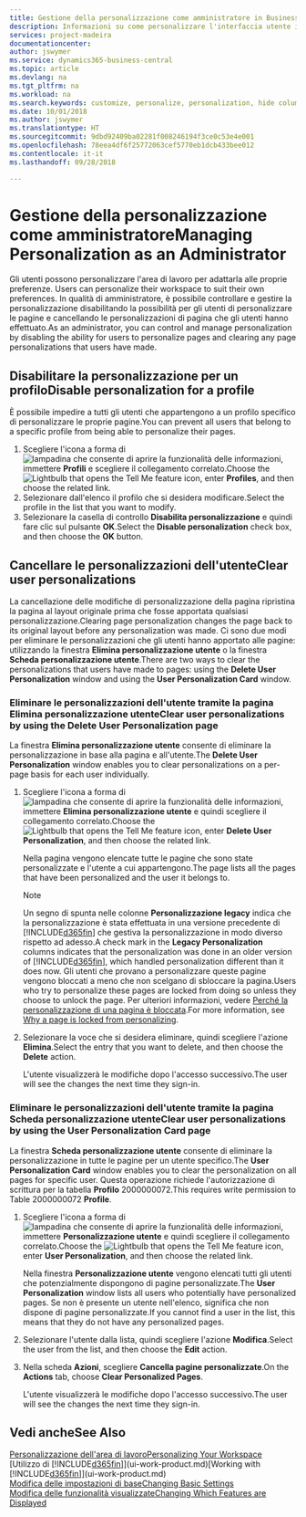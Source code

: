 ```yaml
---
title: Gestione della personalizzazione come amministratore in Business Central | Documenti Microsoft
description: Informazioni su come personalizzare l'interfaccia utente in base alle esigenze professionali.
services: project-madeira
documentationcenter: 
author: jswymer
ms.service: dynamics365-business-central
ms.topic: article
ms.devlang: na
ms.tgt_pltfrm: na
ms.workload: na
ms.search.keywords: customize, personalize, personalization, hide columns, remove fields, move fields
ms.date: 10/01/2018
ms.author: jswymer
ms.translationtype: HT
ms.sourcegitcommit: 9dbd92409ba02281f008246194f3ce0c53e4e001
ms.openlocfilehash: 78eea4df6f25772063cef5770eb1dcb433bee012
ms.contentlocale: it-it
ms.lasthandoff: 09/28/2018

---
```

# <a name="managing-personalization-as-an-administrator"></a><span data-ttu-id="3fab3-103">Gestione della personalizzazione come amministratore</span><span class="sxs-lookup"><span data-stu-id="3fab3-103">Managing Personalization as an Administrator</span></span>
<span data-ttu-id="3fab3-104"><!--NAV in the Web client--> Gli utenti possono personalizzare l'area di lavoro per adattarla alle proprie preferenze.</span><span class="sxs-lookup"><span data-stu-id="3fab3-104"><!--NAV in the Web client--> Users can personalize their workspace to suit their own preferences.</span></span> <span data-ttu-id="3fab3-105">In qualità di amministratore, è possibile controllare e gestire la personalizzazione disabilitando la possibilità per gli utenti di personalizzare le pagine e cancellando le personalizzazioni di pagina che gli utenti hanno effettuato.</span><span class="sxs-lookup"><span data-stu-id="3fab3-105">As an administrator, you can control and manage personalization by disabling the ability for users to personalize pages and clearing any page personalizations that users have made.</span></span>

## <a name="disable-personalization-for-a-profile"></a><span data-ttu-id="3fab3-106">Disabilitare la personalizzazione per un profilo</span><span class="sxs-lookup"><span data-stu-id="3fab3-106">Disable personalization for a profile</span></span>
<span data-ttu-id="3fab3-107">È possibile impedire a tutti gli utenti che appartengono a un profilo specifico di personalizzare le proprie pagine.</span><span class="sxs-lookup"><span data-stu-id="3fab3-107">You can prevent all users that belong to a specific profile from being able to personalize their pages.</span></span>
1.  <span data-ttu-id="3fab3-108">Scegliere l'icona a forma di ![lampadina che consente di aprire la funzionalità delle informazioni](media/ui-search/search_small.png "Informazioni sull'operazione che si desidera eseguire"), immettere **Profili** e scegliere il collegamento correlato.</span><span class="sxs-lookup"><span data-stu-id="3fab3-108">Choose the ![Lightbulb that opens the Tell Me feature](media/ui-search/search_small.png "Tell me what you want to do") icon, enter **Profiles**, and then choose the related link.</span></span>
2.  <span data-ttu-id="3fab3-109">Selezionare dall'elenco il profilo che si desidera modificare.</span><span class="sxs-lookup"><span data-stu-id="3fab3-109">Select the profile in the list that you want to modify.</span></span>
3. <span data-ttu-id="3fab3-110">Selezionare la casella di controllo **Disabilita personalizzazione** e quindi fare clic sul pulsante **OK**.</span><span class="sxs-lookup"><span data-stu-id="3fab3-110">Select the **Disable personalization** check box, and then choose the **OK** button.</span></span>

## <a name="clear-user-personalizations"></a><span data-ttu-id="3fab3-111">Cancellare le personalizzazioni dell'utente</span><span class="sxs-lookup"><span data-stu-id="3fab3-111">Clear user personalizations</span></span>

<span data-ttu-id="3fab3-112">La cancellazione delle modifiche di personalizzazione della pagina ripristina la pagina al layout originale prima che fosse apportata qualsiasi personalizzazione.</span><span class="sxs-lookup"><span data-stu-id="3fab3-112">Clearing page personalization changes the page back to its original layout before any personalization was made.</span></span> <span data-ttu-id="3fab3-113">Ci sono due modi per eliminare le personalizzazioni che gli utenti hanno apportato alle pagine: utilizzando la finestra **Elimina personalizzazione utente** o la finestra **Scheda personalizzazione utente**.</span><span class="sxs-lookup"><span data-stu-id="3fab3-113">There are two ways to clear the personalizations that users have made to pages: using the **Delete User Personalization** window and using the **User Personalization Card** window.</span></span>

### <a name="clear-user-personalizations-by-using-the-delete-user-personalization-page"></a><span data-ttu-id="3fab3-114">Eliminare le personalizzazioni dell'utente tramite la pagina Elimina personalizzazione utente</span><span class="sxs-lookup"><span data-stu-id="3fab3-114">Clear user personalizations by using the Delete User Personalization page</span></span>

<span data-ttu-id="3fab3-115">La finestra **Elimina personalizzazione utente** consente di eliminare la personalizzazione in base alla pagina e all'utente.</span><span class="sxs-lookup"><span data-stu-id="3fab3-115">The **Delete User Personalization** window enables you to clear personalizations on a per-page basis for each user individually.</span></span>

1.  <span data-ttu-id="3fab3-116">Scegliere l'icona a forma di ![lampadina che consente di aprire la funzionalità delle informazioni](media/ui-search/search_small.png "Informazioni sull'operazione che si desidera eseguire"), immettere **Elimina personalizzazione utente** e quindi scegliere il collegamento correlato.</span><span class="sxs-lookup"><span data-stu-id="3fab3-116">Choose the ![Lightbulb that opens the Tell Me feature](media/ui-search/search_small.png "Tell me what you want to do") icon, enter **Delete User Personalization**, and then choose the related link.</span></span>

    <span data-ttu-id="3fab3-117">Nella pagina vengono elencate tutte le pagine che sono state personalizzate e l'utente a cui appartengono.</span><span class="sxs-lookup"><span data-stu-id="3fab3-117">The page lists all the pages that have been personalized and the user it belongs to.</span></span>

    >[!NOTE]
    > <span data-ttu-id="3fab3-118">Un segno di spunta nelle colonne **Personalizzazione legacy** indica che la personalizzazione è stata effettuata in una versione precedente di [!INCLUDE[d365fin](includes/d365fin_md.md)] che gestiva la personalizzazione in modo diverso rispetto ad adesso.</span><span class="sxs-lookup"><span data-stu-id="3fab3-118">A check mark in the **Legacy Personalization** columns indicates that the personalization was done in an older version of [!INCLUDE[d365fin](includes/d365fin_md.md)], which handled personalization different than it does now.</span></span> <span data-ttu-id="3fab3-119">Gli utenti che provano a personalizzare queste pagine vengono bloccati a meno che non scelgano di sbloccare la pagina.</span><span class="sxs-lookup"><span data-stu-id="3fab3-119">Users who try to personalize these pages are locked from doing so unless they choose to unlock the page.</span></span> <span data-ttu-id="3fab3-120">Per ulteriori informazioni, vedere [Perché la personalizzazione di una pagina è bloccata](ui-personalization-locked.md).</span><span class="sxs-lookup"><span data-stu-id="3fab3-120">For more information, see [Why a page is locked from personalizing](ui-personalization-locked.md).</span></span>

2. <span data-ttu-id="3fab3-121">Selezionare la voce che si desidera eliminare, quindi scegliere l'azione **Elimina**.</span><span class="sxs-lookup"><span data-stu-id="3fab3-121">Select the entry that you want to delete, and then choose the **Delete** action.</span></span>

    <span data-ttu-id="3fab3-122">L'utente visualizzerà le modifiche dopo l'accesso successivo.</span><span class="sxs-lookup"><span data-stu-id="3fab3-122">The user will see the changes the next time they sign-in.</span></span>

### <a name="clear-user-personalizations-by-using-the-user-personalization-card-page"></a><span data-ttu-id="3fab3-123">Eliminare le personalizzazioni dell'utente tramite la pagina Scheda personalizzazione utente</span><span class="sxs-lookup"><span data-stu-id="3fab3-123">Clear user personalizations by using the User Personalization Card page</span></span>

<span data-ttu-id="3fab3-124">La finestra **Scheda personalizzazione utente** consente di eliminare la personalizzazione in tutte le pagine per un utente specifico.</span><span class="sxs-lookup"><span data-stu-id="3fab3-124">The **User Personalization Card** window enables you to clear the personalization on all pages for specific user.</span></span> <span data-ttu-id="3fab3-125">Questa operazione richiede l'autorizzazione di scrittura per la tabella **Profilo** 2000000072.</span><span class="sxs-lookup"><span data-stu-id="3fab3-125">This requires write permission to Table 2000000072 **Profile**.</span></span>

1.  <span data-ttu-id="3fab3-126">Scegliere l'icona a forma di ![lampadina che consente di aprire la funzionalità delle informazioni](media/ui-search/search_small.png "Informazioni sull'operazione che si desidera eseguire"), immettere **Personalizzazione utente** e quindi scegliere il collegamento correlato.</span><span class="sxs-lookup"><span data-stu-id="3fab3-126">Choose the ![Lightbulb that opens the Tell Me feature](media/ui-search/search_small.png "Tell me what you want to do") icon, enter **User Personalization**, and then choose the related link.</span></span>

    <span data-ttu-id="3fab3-127">Nella finestra **Personalizzazione utente** vengono elencati tutti gli utenti che potenzialmente dispongono di pagine personalizzate.</span><span class="sxs-lookup"><span data-stu-id="3fab3-127">The **User Personalization** window lists all users who potentially have personalized pages.</span></span> <span data-ttu-id="3fab3-128">Se non è presente un utente nell'elenco, significa che non dispone di pagine personalizzate.</span><span class="sxs-lookup"><span data-stu-id="3fab3-128">If you cannot find a user in the list, this means that they do not have any personalized pages.</span></span>

2. <span data-ttu-id="3fab3-129">Selezionare l'utente dalla lista, quindi scegliere l'azione **Modifica**.</span><span class="sxs-lookup"><span data-stu-id="3fab3-129">Select the user from the list, and then choose the **Edit** action.</span></span>

3.  <span data-ttu-id="3fab3-130">Nella scheda **Azioni**, scegliere **Cancella pagine personalizzate**.</span><span class="sxs-lookup"><span data-stu-id="3fab3-130">On the **Actions** tab, choose **Clear Personalized Pages**.</span></span>

    <span data-ttu-id="3fab3-131">L'utente visualizzerà le modifiche dopo l'accesso successivo.</span><span class="sxs-lookup"><span data-stu-id="3fab3-131">The user will see the changes the next time they sign-in.</span></span>

## <a name="see-also"></a><span data-ttu-id="3fab3-132">Vedi anche</span><span class="sxs-lookup"><span data-stu-id="3fab3-132">See Also</span></span>
[<span data-ttu-id="3fab3-133">Personalizzazione dell'area di lavoro</span><span class="sxs-lookup"><span data-stu-id="3fab3-133">Personalizing Your Workspace</span></span>](ui-personalization-user.md)  
<span data-ttu-id="3fab3-134">[Utilizzo di [!INCLUDE[d365fin](includes/d365fin_md.md)]](ui-work-product.md)</span><span class="sxs-lookup"><span data-stu-id="3fab3-134">[Working with [!INCLUDE[d365fin](includes/d365fin_md.md)]](ui-work-product.md)</span></span>  
[<span data-ttu-id="3fab3-135">Modifica delle impostazioni di base</span><span class="sxs-lookup"><span data-stu-id="3fab3-135">Changing Basic Settings</span></span>](ui-change-basic-settings.md)  
[<span data-ttu-id="3fab3-136">Modifica delle funzionalità visualizzate</span><span class="sxs-lookup"><span data-stu-id="3fab3-136">Changing Which Features are Displayed</span></span>](ui-experiences.md)  

